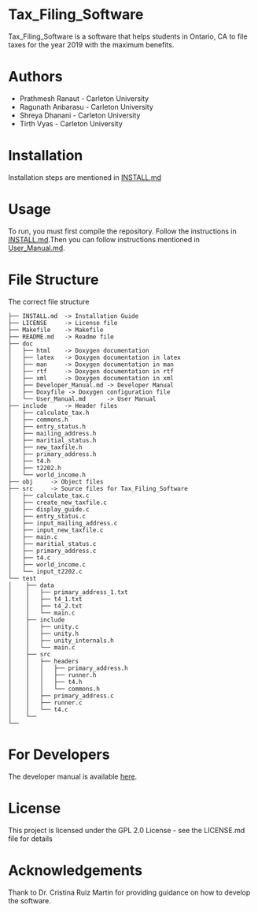 # Tax_Filing_Software

Tax_Filing_Software is a software that helps students in Ontario, CA to file taxes for the year 2019 with the maximum benefits.

# Authors

- Prathmesh Ranaut - Carleton University
- Ragunath Anbarasu - Carleton University
- Shreya Dhanani  - Carleton University
- Tirth Vyas - Carleton University

# Installation

Installation steps are mentioned in [INSTALL.md](INSTALL.md)

# Usage

To run, you must first compile the repository. Follow the instructions in [INSTALL.md](INSTALL.md).Then you can follow instructions mentioned in
[User_Manual.md](doc/User_Manual.md).

# File Structure

The correct file structure

```
├── INSTALL.md 	-> Installation Guide
├── LICENSE 	-> License file
├── Makefile 	-> Makefile
├── README.md 	-> Readme file
├── doc
│   ├── html 	-> Doxygen documentation
│   ├── latex   -> Doxygen documentation in latex
│   ├── man     -> Doxygen documentation in man
│   ├── rtf     -> Doxygen documentation in rtf
│   ├── xml     -> Doxygen documentation in xml
│   ├── Developer_Manual.md -> Developer Manual
│   ├── Doxyfile -> Doxygen configuration file
│   └── User_Manual.md      -> User Manual
├── include 	-> Header files
│   ├── calculate_tax.h
│   ├── commons.h
│   ├── entry_status.h
│   ├── mailing_address.h
│   ├── maritial_status.h
│   ├── new_taxfile.h
│   ├── primary_address.h
│   ├── t4.h
│   ├── t2202.h
│   └── world_income.h
├── obj 	-> Object files
├── src 	-> Source files for Tax_Filing_Software
│   ├── calculate_tax.c
│   ├── create_new_taxfile.c
│   ├── display_guide.c
│   ├── entry_status.c
│   ├── input_mailing_address.c
│   ├── input_new_taxfile.c
│   ├── main.c
│   ├── maritial_status.c
│   ├── primary_address.c
│   ├── t4.c
│   ├── world_income.c
│   └── input_t2202.c
└── test
│    ├── data
│    │   ├── primary_address_1.txt
│    │   ├── t4_1.txt
│    │   ├── t4_2.txt
│    │   └── main.c
│    ├── include
│    │   ├── unity.c
│    │   ├── unity.h
│    │   ├── unity_internals.h
│    │   └── main.c
│    ├── src
│    │   ├── headers
│    │   │   ├── primary_address.h
│    │   │   ├── runner.h
│    │   │   ├── t4.h
│    │   │   └── commons.h
│    │   ├── primary_address.c
│    │   ├── runner.c
│    │   └── t4.c
│    └──
└──
```

# For Developers

The developer manual is available [here](doc/Developer_Manual.md).

# License

This project is licensed under the GPL 2.0 License - see the LICENSE.md file for details

# Acknowledgements

Thank to Dr. Cristina Ruiz Martin for providing guidance on how to develop the software.
